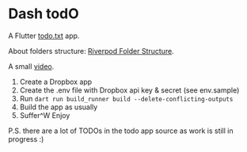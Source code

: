 # Dash todO

A Flutter [todo.txt](https://github.com/todotxt/todo.txt) app.

About folders structure: [Riverpod Folder Structure](https://www.dbestech.com/tutorials/riverpod-folder-structure-clean-architecture).

A small [video](https://youtu.be/n9k8vTpQBU8).

1. Create a Dropbox app
2. Create the .env file with Dropbox api key & secret (see env.sample)
3. Run `dart run build_runner build --delete-conflicting-outputs`
4. Build the app as usually
5. Suffer^W Enjoy

P.S. there are a lot of TODOs in the todo app source as work is still in progress :)
